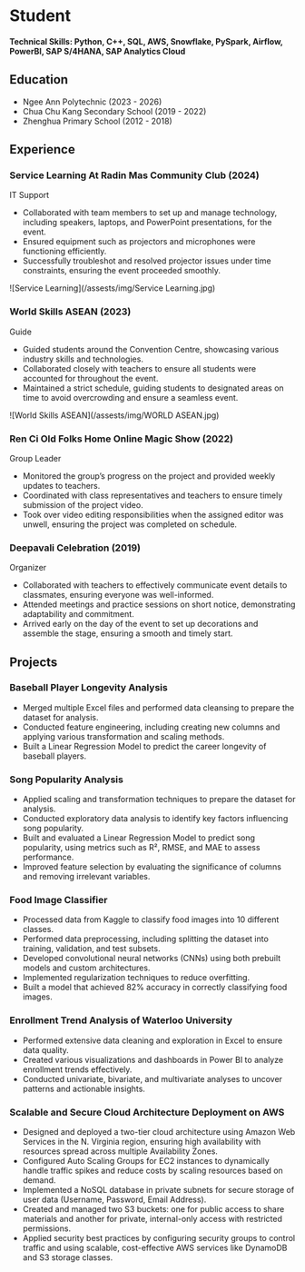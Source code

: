 # Student

#### Technical Skills: Python, C++, SQL, AWS, Snowflake, PySpark, Airflow, PowerBI, SAP S/4HANA, SAP Analytics Cloud

## Education
- Ngee Ann Polytechnic (2023 - 2026)
- Chua Chu Kang Secondary School (2019 - 2022)		 
- Zhenghua Primary School (2012 - 2018)
  

## Experience
### Service Learning At Radin Mas Community Club (2024)
IT Support

- Collaborated with team members to set up and manage technology, including speakers, laptops, and PowerPoint presentations, for the event.
- Ensured equipment such as projectors and microphones were functioning efficiently.
- Successfully troubleshot and resolved projector issues under time constraints, ensuring the event proceeded smoothly.

![Service Learning](/assests/img/Service Learning.jpg)

### World Skills ASEAN (2023)
Guide

- Guided students around the Convention Centre, showcasing various industry skills and technologies.
- Collaborated closely with teachers to ensure all students were accounted for throughout the event.
- Maintained a strict schedule, guiding students to designated areas on time to avoid overcrowding and ensure a seamless event.

![World Skills ASEAN](/assests/img/WORLD ASEAN.jpg)

### Ren Ci Old Folks Home Online Magic Show (2022)
Group Leader

- Monitored the group’s progress on the project and provided weekly updates to teachers.
- Coordinated with class representatives and teachers to ensure timely submission of the project video.
- Took over video editing responsibilities when the assigned editor was unwell, ensuring the project was completed on schedule.

### Deepavali Celebration (2019)
Organizer

- Collaborated with teachers to effectively communicate event details to classmates, ensuring everyone was well-informed.
- Attended meetings and practice sessions on short notice, demonstrating adaptability and commitment.
- Arrived early on the day of the event to set up decorations and assemble the stage, ensuring a smooth and timely start.


## Projects
### Baseball Player Longevity Analysis
- Merged multiple Excel files and performed data cleansing to prepare the dataset for analysis.
- Conducted feature engineering, including creating new columns and applying various transformation and scaling methods.
- Built a Linear Regression Model to predict the career longevity of baseball players.

### Song Popularity Analysis
- Applied scaling and transformation techniques to prepare the dataset for analysis.
- Conducted exploratory data analysis to identify key factors influencing song popularity.
- Built and evaluated a Linear Regression Model to predict song popularity, using metrics such as R², RMSE, and MAE to assess performance.
- Improved feature selection by evaluating the significance of columns and removing irrelevant variables.

### Food Image Classifier
- Processed data from Kaggle to classify food images into 10 different classes.
- Performed data preprocessing, including splitting the dataset into training, validation, and test subsets.
- Developed convolutional neural networks (CNNs) using both prebuilt models and custom architectures.
- Implemented regularization techniques to reduce overfitting.
- Built a model that achieved 82% accuracy in correctly classifying food images.

### Enrollment Trend Analysis of Waterloo University
- Performed extensive data cleaning and exploration in Excel to ensure data quality.
- Created various visualizations and dashboards in Power BI to analyze enrollment trends effectively.
- Conducted univariate, bivariate, and multivariate analyses to uncover patterns and actionable insights.

### Scalable and Secure Cloud Architecture Deployment on AWS
- Designed and deployed a two-tier cloud architecture using Amazon Web Services in the N. Virginia region, ensuring high availability with resources spread across multiple Availability Zones.
- Configured Auto Scaling Groups for EC2 instances to dynamically handle traffic spikes and reduce costs by scaling resources based on demand.
- Implemented a NoSQL database in private subnets for secure storage of user data (Username, Password, Email Address).
- Created and managed two S3 buckets: one for public access to share materials and another for private, internal-only access with restricted permissions.
- Applied security best practices by configuring security groups to control traffic and using scalable, cost-effective AWS services like DynamoDB and S3 storage classes.
